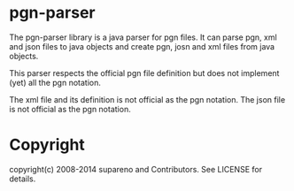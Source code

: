 pgn-parser
==========

The pgn-parser library is a java parser for pgn files.
It can parse pgn, xml and json files to java objects and create pgn, josn and xml files from java objects.

This parser respects the official pgn file definition but does not implement (yet) all the pgn 
notation.

The xml file and its definition is not official as the pgn notation. 
The json file is not official as the pgn notation. 


Copyright
=========
copyright(c) 2008-2014 supareno and Contributors. See LICENSE for details.

